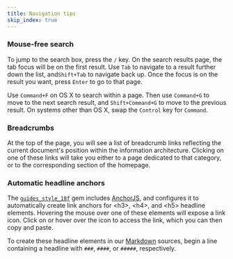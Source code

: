 ```yaml
---
title: Navigation tips
skip_index: true
---
```

### Mouse-free search

To jump to the search box, press the `/` key. On the search results page, the
tab focus will be on the first result. Use `Tab` to navigate to a result
further down the list, and`Shift+Tab` to navigate back up. Once the focus is
on the result you want, press `Enter` to go to that page.

Use `Command+F` on OS X to search within a page. Then use `Command+G` to move
to the next search result, and `Shift+Command+G` to move to the previous
result. On systems other than OS X, swap the `Control` key for `Command`.

### Breadcrumbs

At the top of the page, you will see a list of breadcrumb links reflecting the
current document's position within the information architecture. Clicking on
one of these links will take you either to a page dedicated to that category,
or to the corresponding section of the homepage.

### Automatic headline anchors

The [`guides_style_18f`](https://github.com/18F/guides-style) gem includes
[AnchorJS](http://bryanbraun.github.io/anchorjs/), and configures it to
automatically create link anchors for &lt;h3&gt;, &lt;h4&gt;, and &lt;h5&gt;
headline elements. Hovering the mouse over one of these elements will expose a
link icon. Click on or hover over the icon to access the link, which you can
then copy and paste.

To create these headline elements in our
[Markdown](https://daringfireball.net/projects/markdown/syntax) sources, begin
a line containing a headline with `###`, `####`, or `#####`, respectively.

